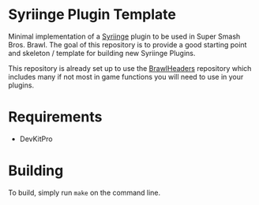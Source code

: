 # Syriinge Plugin Template
Minimal implementation of a [Syriinge](https://github.com/Sammi-Husky/Syriinge) plugin to be used in Super Smash Bros. Brawl. The goal of this repository is to provide a good starting point and skeleton / template for building new Syriinge Plugins.

This repository is already set up to use the [BrawlHeaders](https://github.com/Sammi-Husky/BrawlHeaders) repository which includes many if not most in game functions you will need to use in your plugins.

# Requirements
 - DevKitPro

# Building
To build, simply run `make` on the command line.

